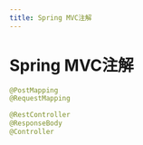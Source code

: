 ```yaml
---
title: Spring MVC注解
---
```


# Spring MVC注解



```java
@PostMapping
@RequestMapping
```



```java
@RestController
@ResponseBody
@Controller
```

